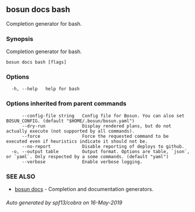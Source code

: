 ## bosun docs bash

Completion generator for bash.

### Synopsis

Completion generator for bash.

```
bosun docs bash [flags]
```

### Options

```
  -h, --help   help for bash
```

### Options inherited from parent commands

```
      --config-file string   Config file for Bosun. You can also set BOSUN_CONFIG. (default "$HOME/.bosun/bosun.yaml")
      --dry-run              Display rendered plans, but do not actually execute (not supported by all commands).
      --force                Force the requested command to be executed even if heuristics indicate it should not be.
      --no-report            Disable reporting of deploys to github.
  -o, --output table         Output format. Options are table, `json`, or `yaml`. Only respected by a some commands. (default "yaml")
      --verbose              Enable verbose logging.
```

### SEE ALSO

* [bosun docs](bosun_docs.md)	 - Completion and documentation generators.

###### Auto generated by spf13/cobra on 16-May-2019
